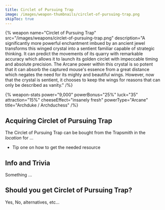 ```yaml
---
title: Circlet of Pursuing Trap
image: /images/weapon-thumbnails/circlet-of-pursuing-trap.png
skipToc: true
---
```


{% weapon
 name="Circlet of Pursuing Trap"
 src="/images/weapons/circlet-of-pursuing-trap.png"
 description="A significantly more powerful enchantment imbued by an ancient jewel transforms this winged crystal into a sentient familiar capable of strategic thinking. It can predict the movements of its quarry with remarkable accuracy which allows it to launch its golden circlet with impeccable timing and absolute precision. The Arcane power within this crystal is so potent that it can absorb the captured mouse's essence from a great distance which negates the need for its mighty and beautiful wings. However, now that the crystal is sentient, it chooses to keep the wings for reasons that can only be described as vanity."
/%}

{% weapon-stats
 power="9,000"
 powerBonus="25%"
 luck="35"
 attraction="15%"
 cheeseEffect="insanely fresh"
 powerType="Arcane"
 title="Archduke / Archduchess"
/%}

## Acquiring Circlet of Pursuing Trap

The Circlet of Pursuing Trap can be bought from the Trapsmith in the *location* for ...

- Tip one on how to get the needed resource

## Info and Trivia

Something ...

## Should you get Circlet of Pursuing Trap?

Yes, No, alternatives, etc...
